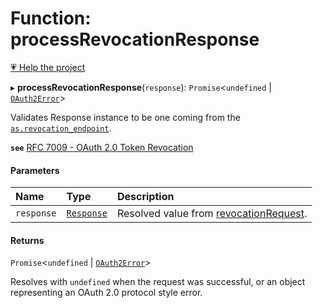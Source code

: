 # Function: processRevocationResponse

[💗 Help the project](https://github.com/sponsors/panva)

▸ **processRevocationResponse**(`response`): `Promise`<`undefined` \| [`OAuth2Error`](../interfaces/OAuth2Error.md)\>

Validates Response instance to be one coming from the
[`as.revocation_endpoint`](../interfaces/AuthorizationServer.md#revocation_endpoint).

**`see`** [RFC 7009 - OAuth 2.0 Token Revocation](https://www.rfc-editor.org/rfc/rfc7009.html#section-2)

#### Parameters

| Name | Type | Description |
| :------ | :------ | :------ |
| `response` | [`Response`]( https://developer.mozilla.org/en-US/docs/Web/API/Response ) | Resolved value from [revocationRequest](revocationRequest.md). |

#### Returns

`Promise`<`undefined` \| [`OAuth2Error`](../interfaces/OAuth2Error.md)\>

Resolves with `undefined` when the request was successful, or an object representing an
  OAuth 2.0 protocol style error.

